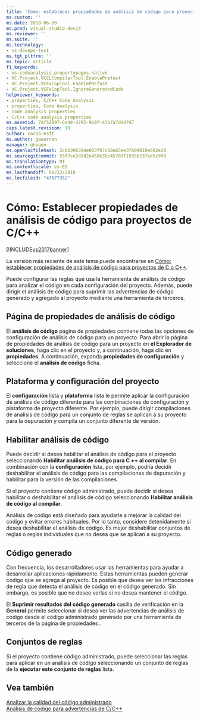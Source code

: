 ```yaml
---
title: 'Cómo: establecer propiedades de análisis de código para proyectos de C/C ++ | Microsoft Docs'
ms.custom: ''
ms.date: 2018-06-30
ms.prod: visual-studio-dev14
ms.reviewer: ''
ms.suite: ''
ms.technology:
- vs-devops-test
ms.tgt_pltfrm: ''
ms.topic: article
f1_keywords:
- vs.codeanalysis.propertypages.native
- VC.Project.VCCLCompilerTool.EnablePrefast
- VC.Project.VCFxCopTool.EnablePREfast
- VC.Project.VCFxCopTool.IgnoreGeneratedCode
helpviewer_keywords:
- properties, C/C++ Code Analysis
- properties, Code Analysis
- code analysis properties
- C/C++ code analysis properties
ms.assetid: 7af52097-6d44-4785-9b9f-43b7a7d447d7
caps.latest.revision: 19
author: corob-msft
ms.author: gewarren
manager: ghogen
ms.openlocfilehash: 2c0b396394e003f97c60a65ee37b94810e692e28
ms.sourcegitcommit: 55f7ce2d5d2e458e35c45787f1935b237ee5c9f8
ms.translationtype: MT
ms.contentlocale: es-ES
ms.lasthandoff: 08/22/2018
ms.locfileid: "47577352"
---
```

# <a name="how-to-set-code-analysis-properties-for-cc-projects"></a>Cómo: Establecer propiedades de análisis de código para proyectos de C/C++
[!INCLUDE[vs2017banner](../includes/vs2017banner.md)]

La versión más reciente de este tema puede encontrarse en [Cómo: establecer propiedades de análisis de código para proyectos de C o C++](https://docs.microsoft.com/visualstudio/code-quality/how-to-set-code-analysis-properties-for-c-cpp-projects).  
  
Puede configurar las reglas que usa la herramienta de análisis de código para analizar el código en cada configuración del proyecto. Además, puede dirigir el análisis de código para suprimir las advertencias de código generado y agregado al proyecto mediante una herramienta de terceros.  
  
## <a name="code-analysis-property-page"></a>Página de propiedades de análisis de código  
 El **análisis de código** página de propiedades contiene todas las opciones de configuración de análisis de código para un proyecto. Para abrir la página de propiedades de análisis de código para un proyecto en **el Explorador de soluciones**, haga clic en el proyecto y, a continuación, haga clic en **propiedades**. A continuación, expanda **propiedades de configuración** y seleccione el **análisis de código** ficha.  
  
## <a name="project-configuration-and-platform"></a>Plataforma y configuración del proyecto  
 El **configuración** lista y **plataforma** lista le permite aplicar la configuración de análisis de código diferente para las combinaciones de configuración y plataforma de proyecto diferente. Por ejemplo, puede dirigir compilaciones de análisis de código para un conjunto de reglas se aplican a su proyecto para la depuración y compila un conjunto diferente de versión.  
  
## <a name="enabling-code-analysis"></a>Habilitar análisis de código  
 Puede decidir si desea habilitar el análisis de código para el proyecto seleccionando **Habilitar análisis de código para C ++ al compilar**. En combinación con la **configuración** lista, por ejemplo, podría decidir deshabilitar el análisis de código para las compilaciones de depuración y habilitar para la versión de las compilaciones.  
  
 Si el proyecto contiene código administrado, puede decidir si desea habilitar o deshabilitar el análisis de código seleccionando **Habilitar análisis de código al compilar**.  
  
 Análisis de código está diseñado para ayudarle a mejorar la calidad del código y evitar errores habituales. Por lo tanto, considere detenidamente si desea deshabilitar el análisis de código. Es mejor deshabilitar conjuntos de reglas o reglas individuales que no desea que se aplican a su proyecto.  
  
## <a name="generated-code"></a>Código generado  
 Con frecuencia, los desarrolladores usar las herramientas para ayudar a desarrollar aplicaciones rápidamente. Estas herramientas pueden generar código que se agrega al proyecto. Es posible que desea ver las infracciones de regla que detecta el análisis de código en el código generado. Sin embargo, es posible que no desee verlas si no desea mantener el código.  
  
 El **Suprimir resultados del código generado** casilla de verificación en la **General** permite seleccionar si desea ver las advertencias de análisis de código desde el código administrado generado por una herramienta de terceros de la página de propiedades .  
  
## <a name="rule-sets"></a>Conjuntos de reglas  
 Si el proyecto contiene código administrado, puede seleccionar las reglas para aplicar en un análisis de código seleccionando un conjunto de reglas de la **ejecutar este conjunto de reglas** lista.  
  
## <a name="see-also"></a>Vea también  
 [Analizar la calidad del código administrado](../code-quality/analyzing-managed-code-quality-by-using-code-analysis.md)   
 [Análisis de código para advertencias de C/C++](../code-quality/code-analysis-for-c-cpp-warnings.md)



